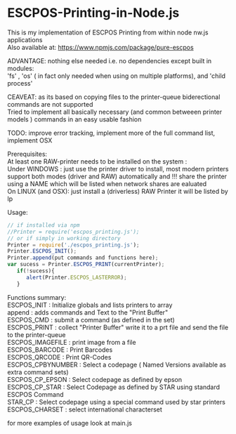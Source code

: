 # ESCPOS-Printing-in-Node.js
This is my implementation of ESCPOS Printing from within node nw.js applications   
Also available at: https://www.npmjs.com/package/pure-escpos  

ADVANTAGE: nothing else needed i.e. no dependencies except built in modules:  
'fs' , 'os' ( in fact only needed when using on multiple platforms), and 'child process'

CEAVEAT: as its based on copying files to the printer-queue biderectional commands are not supported  
Tried to implement all basically necessary (and common betweeen printer models ) commands in an easy usable fashion
 
TODO: improve error tracking, implement more of the full command list, implement OSX

Prerequisites:  
At least one RAW-printer needs to be installed on the system :  
Under WINDOWS : just use the printer driver to install, most modern printers support both modes (driver and RAW) automatically
and !!! share the printer using a NAME which will be listed when network shares are ealuated  
On LINUX (and OSX): just install a (driverless) RAW Printer it will be listed by lp

Usage:
 ```javascript
 // if installed via npm
 //Printer = require('escpos_printing.js');
 // or if simply in working directory
 Printer = require('./escpos_printing.js');
 Printer.ESCPOS_INIT();
 Printer.append(put commands and functions here);
 var sucess = Printer.ESCPOS_PRINT(currentPrinter);
    if(!sucess){
       alert(Printer.ESCPOS_LASTERROR);
    }           

```
Functions summary:  
ESCPOS_INIT : Initialize globals and lists printers to array  
append : adds commands and Text to the "Print Buffer"  
ESCPOS_CMD : submit a command (as defined in the set)  
ESCPOS_PRINT : collect "Printer Buffer" write it to a prt file and send the file to the printer-queue  
ESCPOS_IMAGEFILE : print image from a file  
ESCPOS_BARCODE : Print Barcodes  
ESCPOS_QRCODE : Print QR-Codes  
ESCPOS_CPBYNUMBER : Select a codepage ( Named Versions available as extra command sets)  
ESCPOS_CP_EPSON : Select codepage as defined by epson  
ESCPOS_CP_STAR : Select Codepage as defined by STAR using standard ESCPOS Command  
STAR_CP : Select codepage using a special command used by star printers  
ESCPOS_CHARSET : select international characterset

for more examples of usage look at main.js
